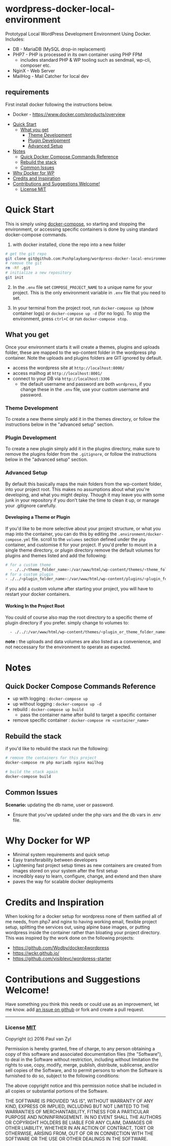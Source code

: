 # wordpress-docker-local-environment
Prototypal Local WordPress Development Environment Using Docker. Includes:

 * DB - MariaDB (MySQL drop-in replacement)
 * PHP7 - PHP is processed in its own container using PHP FPM
   * includes standard PHP & WP tooling such as sendmail, wp-cli, composer etc.
 * NginX - Web Server
 * MailHog - Mail Catcher for local dev

## requirements
First install docker following the instructions below.

* Docker - https://www.docker.com/products/overview

<!-- MarkdownTOC depth=3 autolink=true bracket=round style=unordered -->

- [Quick Start](#quick-start)
  - [What you get](#what-you-get)
    - [Theme Development](#theme-development)
    - [Plugin Development](#plugin-development)
    - [Advanced Setup](#advanced-setup)
- [Notes](#notes)
  - [Quick Docker Compose Commands Reference](#quick-docker-compose-commands-reference)
  - [Rebuild the stack](#rebuild-the-stack)
  - [Common Issues](#common-issues)
- [Why Docker for WP](#why-docker-for-wp)
- [Credits and Inspiration](#credits-and-inspiration)
- [Contributions and Suggestions Welcome!](#contributions-and-suggestions-welcome)
    - [License MIT](#license-mit)

<!-- /MarkdownTOC -->



# Quick Start
This is simply using [docker-compose](https://docs.docker.com/compose/overview/), so starting and stopping the environment, or accessing specific containers is done by using standard docker-compose commands.

1. with docker installed, clone the repo into a new folder

```sh
# get the git repo
git clone git@github.com:Pushplaybang/wordpress-docker-local-environment.git . --depth=1
# remove the git
rm -Rf .git
# initialize a new repository
git init
```

2. In the `.env` file set `COMPOSE_PROJECT_NAME` to a unique name for your project. This is the only environment variable in `.env` file that you need to set.

3. In your terminal from the project root, run `docker-compose up` (show container logs) or `docker-compose up -d` (for no logs).  To stop the environment, press `ctrl+C` or run `docker-compose stop`.

## What you get
Once your environment starts it will create a themes, plugins and uploads folder, these are mapped to the wp-content folder in the wordpress php container. Note the uploads and plugins folders are GIT ignored by default.

 * access the wordpress site at `http://localhost:8000/`
 * access mailhog at `http://localhost:8001/`
 * connect to your DB via `http://localhost:3306`
   * the default username and password are both `wordpress`, if you change these in the `.env` file, use your custom username and password.

### Theme Development
To create a new theme simply add it in the themes directory, or follow the instructions below in the "advanced setup" section.

### Plugin Development
To create a new plugin simply add it in the plugins directory, make sure to remove the plugins folder from the `.gitignore`, or follow the instructions below in the "advanced setup" section.

### Advanced Setup
By default this basically maps the main folders from the wp-content folder, into your project root.  This makes no assumptions about what you're developing, and what you might deploy.  Though it may leave you with some junk in your repository if you don't take the time to clean it up, or manage your .gitignore carefully.

#### Developing a Theme or Plugin
If you'd like to be more selective about your project structure, or what you map into the container, you can do this by editing the `.environment/docker-compose.yml` file.  scroll to the `volumes` section defined under the `php` container, and customise it for your project.  If you'd prefer to mount in a single theme directory, or plugin directory remove the default volumes for plugins and themes listed and add the following:

```sh
# for a custom theme
  - ./../<theme_folder_name>:/var/www/html/wp-content/themes/<theme_folder_name>
# for a custom plugin
- ./../<plugin_folder_name>:/var/www/html/wp-content/plugins/<plugin_folder_name>
```

if you add a custom volume after starting your project, you will have to restart your docker containers.

#### Working In the Project Root
You could of course also map the root directory to a specific theme of plugin directory if you prefer. simply change to volumes to:

```sh
  - ./../:/var/www/html/wp-content/themes/<plugin_or_theme_folder_name>
```


**note :** the uploads and data volumes are also listed as a convenience, and not neccessary for the environment to operate as expected.




# Notes

## Quick Docker Compose Commands Reference
* up with logging : `docker-compose up`
* up without logging : `docker-compose up -d`
* rebuild : `docker-compose up build`
    * pass the container name after build to target a specific container
* remove specific container : `docker-compose rm <container_name>`

## Rebuild the stack
if you'd like to rebuild the stack run the following:

```sh
# remove the containers for this project
docker-compose rm php mariadb nginx mailhog

# build the stack again
docker-compose build
```
## Common Issues
**Scenario:**  updating the db name, user or password.
 - Ensure that you've updated under the php vars and the db vars in .env file.


# Why Docker for WP

* Minimal system requirements and quick setup
* Easy transferability between developers
* Lightening fast project setup times as new containers are created from images stored on your system after the first setup
* incredibly easy to learn, configure, change, and extend and then share
* paves the way for scalable docker deployments


# Credits and Inspiration
When looking for a docker setup for wordpress none of them satified all of me needs, from php7 and nginx to having working email, flexible project setup, splitting the services out, using alpine base images,  or putting wordpress inside the container rather than bloating your project directory. This was inspired by the work done on the following projects:

* https://github.com/Wodby/docker4wordpress
* https://wckr.github.io/
* https://github.com/visiblevc/wordpress-starter

# Contributions and Suggestions Welcome!
Have something you think this needs or could use as an improvement, let me know.  add [an issue on github]() or fork and create a pull request.



____


### License [MIT](https://opensource.org/licenses/MIT)
Copyright (c) 2016 Paul van Zyl

Permission is hereby granted, free of charge, to any person obtaining a copy
of this software and associated documentation files (the "Software"), to deal
in the Software without restriction, including without limitation the rights
to use, copy, modify, merge, publish, distribute, sublicense, and/or sell
copies of the Software, and to permit persons to whom the Software is
furnished to do so, subject to the following conditions:

The above copyright notice and this permission notice shall be included in
all copies or substantial portions of the Software.

THE SOFTWARE IS PROVIDED "AS IS", WITHOUT WARRANTY OF ANY KIND, EXPRESS OR
IMPLIED, INCLUDING BUT NOT LIMITED TO THE WARRANTIES OF MERCHANTABILITY,
FITNESS FOR A PARTICULAR PURPOSE AND NONINFRINGEMENT.  IN NO EVENT SHALL THE
AUTHORS OR COPYRIGHT HOLDERS BE LIABLE FOR ANY CLAIM, DAMAGES OR OTHER
LIABILITY, WHETHER IN AN ACTION OF CONTRACT, TORT OR OTHERWISE, ARISING FROM,
OUT OF OR IN CONNECTION WITH THE SOFTWARE OR THE USE OR OTHER DEALINGS IN
THE SOFTWARE.
